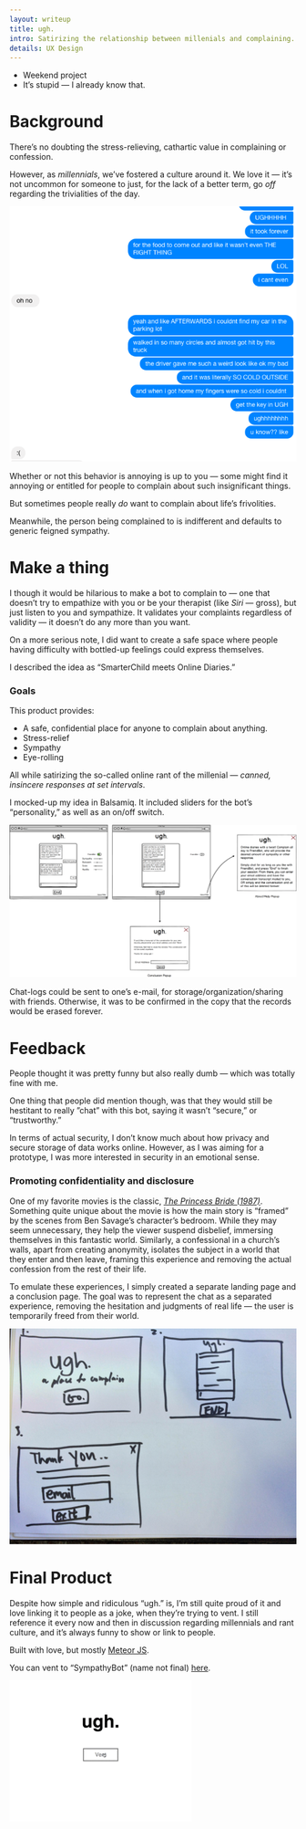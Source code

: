 ```yaml
---
layout: writeup
title: ugh.
intro: Satirizing the relationship between millenials and complaining.
details: UX Design
---
```


- Weekend project
- It’s stupid — I already know that.

# Background

There’s no doubting the stress-relieving, cathartic value in complaining or confession. 

However, as *millennials*, we’ve fostered a culture around it. We love it — it’s not uncommon for someone to just, for the lack of a better term, go *off* regarding the trivialities of the day. 

![ugh background](/files/ugh_background.png "ugh. background")

Whether or not this behavior is annoying is up to you — some might find it annoying or entitled for people to complain about such insignificant things. 

But sometimes people really *do* want to complain about life’s frivolities.

Meanwhile, the person being complained to is indifferent and defaults to generic feigned sympathy. 

# Make a thing

I though it would be hilarious to make a bot to complain to — one that doesn’t try to empathize with you or be your therapist (like *Siri* — gross), but just listen to you and sympathize. It validates your complaints regardless of validity — it doesn’t do any more than you want.

On a more serious note, I did want to create a safe space where people having difficulty with bottled-up feelings could express themselves. 

I described the idea as “SmarterChild meets Online Diaries.” 

### Goals
This product provides: 

- A safe, confidential place for anyone to complain about anything.
- Stress-relief
- Sympathy
- Eye-rolling

All while satirizing the so-called online rant of the millenial — *canned, insincere responses at set intervals*. 

I mocked-up my idea in Balsamiq. It included sliders for the bot’s “personality,” as well as an on/off switch.

![ugh initial mockup](/files/ugh_initial.png "ugh. initial mockup")

Chat-logs could be sent to one’s e-mail, for storage/organization/sharing with friends. Otherwise, it was to be confirmed in the copy that the records would be erased forever.

# Feedback

People thought it was pretty funny but also really dumb — which was totally fine with me.

One thing that people did mention though, was that they would still be hestitant to really ”chat” with this bot, saying it wasn’t “secure,” or “trustworthy.” 

In terms of actual security, I don’t know much about how privacy and secure storage of data works online. However, as I was aiming for a prototype, I was more interested in security in an emotional sense. 

### Promoting confidentiality and disclosure

One of my favorite movies is the classic, [*The Princess Bride (1987)*](http://www.imdb.com/title/tt0093779/). Something quite unique about the movie is how the main story is “framed” by the scenes from Ben Savage’s character’s bedroom. While they may seem unnecessary, they help the viewer suspend disbelief, immersing themselves in this fantastic world. Similarly, a confessional in a church’s walls, apart from creating anonymity, isolates the subject in a world that they enter and then leave, framing this experience and removing the actual confession from the rest of their life.

To emulate these experiences, I simply created a separate landing page and a conclusion page. The goal was to represent the chat as a separated experience, removing the hesitation and judgments of real life — the user is temporarily freed from their world. 

![ugh framed experience](/files/ugh_landing_end.png "ugh. with landing and conclusion page")

# Final Product

Despite how simple and ridiculous “ugh.” is, I’m still quite proud of it and love linking it to people as a joke, when they’re trying to vent. I still reference it every now and then in discussion regarding millennials and rant culture, and it’s always funny to show or link to people. 

Built with love, but mostly <a href='https://www.meteor.com/'>Meteor JS</a>. 

You can vent to “SympathyBot” (name not final) <a href='/ugh' target='_blank'>here</a>.

![ugh gif](/files/ugh_example_2.gif "ugh usage gif")



































